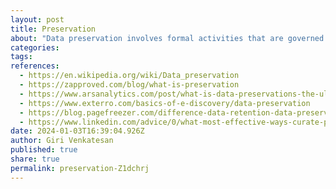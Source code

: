 ```yaml
---
layout: post
title: Preservation
about: "Data preservation involves formal activities that are governed by policies, regulations and strategies directed towards protecting and prolonging the existence and authenticity of data and its metadata. Data preservation is a strategic process that starts with the identification of data assets and ends with the preservation of those assets. Data stewardship is an important part of data preservation, as it helps ensure that all relevant decisions are made about how to manage and use data, including when to destroy or archive it."
categories:
tags:
references:
  - https://en.wikipedia.org/wiki/Data_preservation
  - https://zapproved.com/blog/what-is-preservation
  - https://www.arsanalytics.com/post/what-is-data-preservations-the-ultimate-guide-to-protecting-your-digital-history
  - https://www.exterro.com/basics-of-e-discovery/data-preservation
  - https://blog.pagefreezer.com/difference-data-retention-data-preservation
  - https://www.linkedin.com/advice/0/what-most-effective-ways-curate-preserve-data-g2r3c
date: 2024-01-03T16:39:04.926Z
author: Giri Venkatesan
published: true
share: true
permalink: preservation-Z1dchrj
---
```

